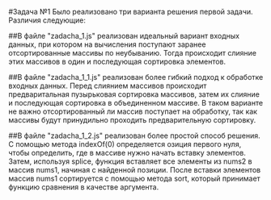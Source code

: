 #Задача №1
Было реализовано три варианта решения первой задачи. Различия следующие:


##В файле "zadacha_1.js" реализован идеальный вариант входных данных, при котором на вычисления поступают заранее отсортированные массивы по неубыванию. Тогда происходит слияние этих массивов в один и последующая сортировка элементов.


##В файле "zadacha_1_1.js" реализован более гибкий подход к обработке входных данных. Перед слиянием массивов происходит предваритальная пузырьковая сортировка массивов, затем их слияние и последующая сортировка в объединенном массиве. В таком варианте не важно отсортированный ли массив поступает на обработку, так как массивы будут принудильно проходить предварительную сортировку.


##В файле "zadacha_1_2.js" реализован более простой способ решения. С помощью метода indexOf(0) определяется озиция первого нуля, чтобы определить, где в массиве нужно начать вставку элементов. Затем, используя splice, функция вставляет все элементы из nums2 в массив nums1, начиная с найденной позиции. После вставки элементов массив nums1 сортируется с помощью метода sort, который принимает функцию сравнения в качестве аргумента.

 
 
